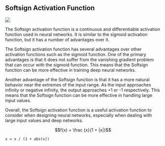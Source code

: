 ## Softsign Activation Function
<img src  = "https://www.researchgate.net/publication/332295580/figure/fig6/AS:745763252498436@1554815223676/Curve-of-the-SoftSign-function.jpg">

The Softsign activation function is a continuous and differentiable activation function used in neural networks. It is similar to the sigmoid activation function, but it has a number of advantages over it. 

The Softsign activation function has several advantages over other activation functions such as the sigmoid function. One of the primary advantages is that it does not suffer from the vanishing gradient problem that can occur with the sigmoid function. This means that the Softsign function can be more effective in training deep neural networks.

Another advantage of the Softsign function is that it has a more natural behavior near the extremes of the input range. As the input approaches infinity or negative infinity, the output approaches +1 or -1 respectively. This means that the Softsign function can be more effective in handling large input values.

Overall, the Softsign activation function is a useful activation function to consider when designing neural networks, especially when dealing with large input values and deep networks.

$$f(x) = \frac {x}{1 + |x|}$$

```
x = x / (1 + abs(x)) 
```
